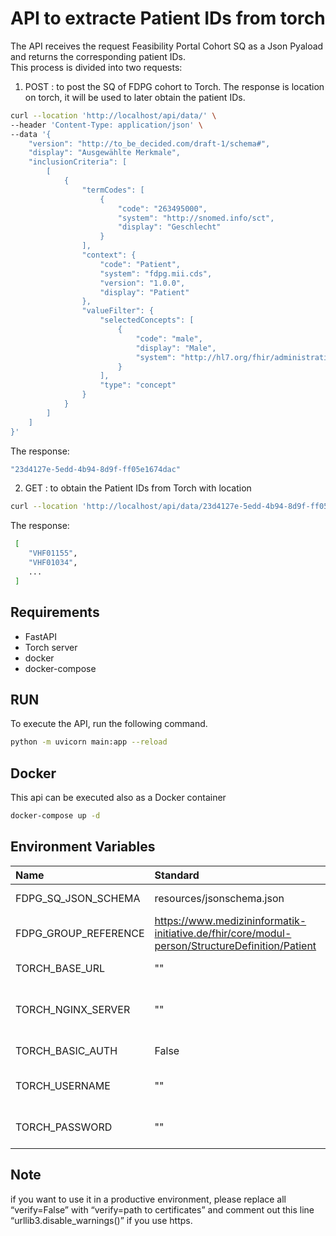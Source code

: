 # API to extracte Patient IDs from torch
The API receives the request Feasibility Portal Cohort SQ as a Json Pyaload and returns the corresponding patient IDs.   
This process is divided into two requests:
1. POST : to post the SQ of FDPG cohort to Torch. The response is location on torch, it will be used to later obtain the patient IDs.
```sh
curl --location 'http://localhost/api/data/' \
--header 'Content-Type: application/json' \
--data '{
    "version": "http://to_be_decided.com/draft-1/schema#",
    "display": "Ausgewählte Merkmale",
    "inclusionCriteria": [
        [
            {
                "termCodes": [
                    {
                        "code": "263495000",
                        "system": "http://snomed.info/sct",
                        "display": "Geschlecht"
                    }
                ],
                "context": {
                    "code": "Patient",
                    "system": "fdpg.mii.cds",
                    "version": "1.0.0",
                    "display": "Patient"
                },
                "valueFilter": {
                    "selectedConcepts": [
                        {
                            "code": "male",
                            "display": "Male",
                            "system": "http://hl7.org/fhir/administrative-gender"
                        }
                    ],
                    "type": "concept"
                }
            }
        ]
    ]
}'
```
The response:
```sh
"23d4127e-5edd-4b94-8d9f-ff05e1674dac"
```

2. GET  : to obtain the Patient IDs from Torch with location 
```sh
curl --location 'http://localhost/api/data/23d4127e-5edd-4b94-8d9f-ff05e1674dac'
```
The response:
```sh
 [
    "VHF01155",
    "VHF01034",
    ... 
 ]
```
## Requirements
- FastAPI
- Torch server
- docker
- docker-compose


## RUN
To execute the API, run the following command.
```sh
python -m uvicorn main:app --reload 
```
## Docker
This api can be executed also as a Docker container 
```sh
docker-compose up -d 
```

## Environment Variables

| Name                 | Standard                                                                                       | necessary | Beschreibung                                       |
|:---------------------|:-----------------------------------------------------------------------------------------------|-----------|:---------------------------------------------------|
| FDPG_SQ_JSON_SCHEMA  | resources/jsonschema.json                                                                      | Ja        | SQ JSON schema file                                |
| FDPG_GROUP_REFERENCE | https://www.medizininformatik-initiative.de/fhir/core/modul-person/StructureDefinition/Patient | Ja        | referenz in sq if there is deviation               |
| TORCH_BASE_URL       | ""                                                                                             | Ja        | torch server url                                   |
| TORCH_NGINX_SERVER   | ""                                                                                             | Ja        | url nginx rev-prosy of torch if there is deviation |
| TORCH_BASIC_AUTH     | False                                                                                          | Ja        | True or False if it used                           |
| TORCH_USERNAME       | ""                                                                                             |           | username if there is basic authentication          |
| TORCH_PASSWORD       | ""                                                                                             |           | password if there is basic authentication          |

## Note
if you want to use it in a productive environment, please replace all “verify=False” with “verify=path to certificates” and comment out this line “urllib3.disable_warnings()” if you use https.